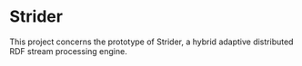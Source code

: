 # Strider

This project concerns the prototype of Strider, a hybrid adaptive distributed RDF stream processing engine.
